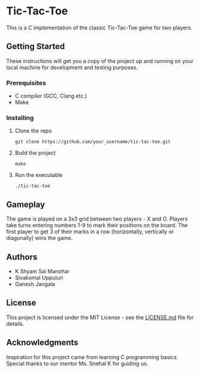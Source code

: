 # Tic-Tac-Toe

This is a C implementation of the classic Tic-Tac-Toe game for two players.

## Getting Started

These instructions will get you a copy of the project up and running on your local machine for development and testing purposes. 

### Prerequisites

- C compiler (GCC, Clang etc.)
- Make

### Installing

1. Clone the repo
   ```
   git clone https://github.com/your_username/tic-tac-toe.git
   ```
2. Build the project
   ```
   make
   ```
3. Run the executable
   ```
   ./tic-tac-toe
   ```

## Gameplay

The game is played on a 3x3 grid between two players - X and O. Players take turns entering numbers 1-9 to mark their positions on the board. The first player to get 3 of their marks in a row (horizontally, vertically or diagonally) wins the game.

## Authors

- K Shyam Sai Manohar
- Sivakomal Uppuluri 
- Ganesh Jangala

## License

This project is licensed under the MIT License - see the [LICENSE.md](LICENSE.md) file for details.

## Acknowledgments

Inspiration for this project came from learning C programming basics. Special thanks to our mentor Ms. Snehal K for guiding us.
